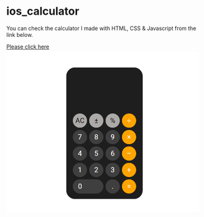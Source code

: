 # ios_calculator
You can check the calculator I made with HTML, CSS & Javascript from the link below.

[Please click here](https://yusufgozukara.github.io/ios_calculator/)
![](intro.gif)
